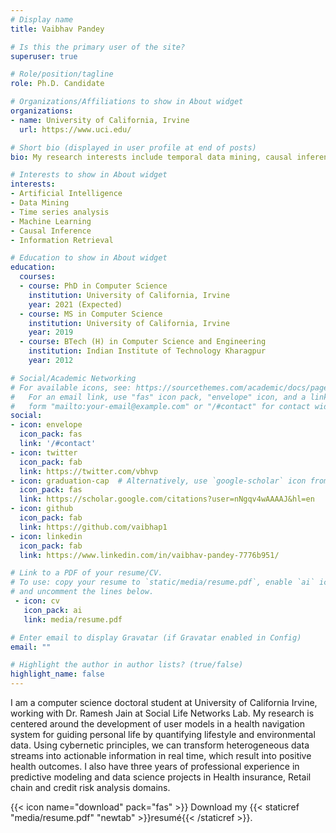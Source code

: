 ```yaml
---
# Display name
title: Vaibhav Pandey

# Is this the primary user of the site?
superuser: true

# Role/position/tagline
role: Ph.D. Candidate

# Organizations/Affiliations to show in About widget
organizations:
- name: University of California, Irvine
  url: https://www.uci.edu/

# Short bio (displayed in user profile at end of posts)
bio: My research interests include temporal data mining, causal inference, health informatics, and machine learning.

# Interests to show in About widget
interests:
- Artificial Intelligence
- Data Mining
- Time series analysis
- Machine Learning
- Causal Inference
- Information Retrieval

# Education to show in About widget
education:
  courses:
  - course: PhD in Computer Science
    institution: University of California, Irvine
    year: 2021 (Expected)
  - course: MS in Computer Science
    institution: University of California, Irvine
    year: 2019
  - course: BTech (H) in Computer Science and Engineering
    institution: Indian Institute of Technology Kharagpur
    year: 2012

# Social/Academic Networking
# For available icons, see: https://sourcethemes.com/academic/docs/page-builder/#icons
#   For an email link, use "fas" icon pack, "envelope" icon, and a link in the
#   form "mailto:your-email@example.com" or "/#contact" for contact widget.
social:
- icon: envelope
  icon_pack: fas
  link: '/#contact'
- icon: twitter
  icon_pack: fab
  link: https://twitter.com/vbhvp
- icon: graduation-cap  # Alternatively, use `google-scholar` icon from `ai` icon pack
  icon_pack: fas
  link: https://scholar.google.com/citations?user=nNgqv4wAAAAJ&hl=en
- icon: github
  icon_pack: fab
  link: https://github.com/vaibhap1
- icon: linkedin
  icon_pack: fab
  link: https://www.linkedin.com/in/vaibhav-pandey-7776b951/

# Link to a PDF of your resume/CV.
# To use: copy your resume to `static/media/resume.pdf`, enable `ai` icons in `params.toml`, 
# and uncomment the lines below.
 - icon: cv
   icon_pack: ai
   link: media/resume.pdf

# Enter email to display Gravatar (if Gravatar enabled in Config)
email: ""

# Highlight the author in author lists? (true/false)
highlight_name: false
---
```


I am a computer science doctoral student at University of California Irvine, working with Dr. Ramesh Jain at Social Life Networks Lab. My research is centered around the development of user models in a health navigation system for guiding personal life by quantifying lifestyle and environmental data. Using cybernetic principles, we can transform heterogeneous data streams into actionable information in real time, which result into positive health outcomes. I also have three years of professional experience in predictive modeling and data science projects in Health insurance, Retail chain and credit risk analysis domains. 

{{< icon name="download" pack="fas" >}} Download my {{< staticref "media/resume.pdf" "newtab" >}}resumé{{< /staticref >}}.
